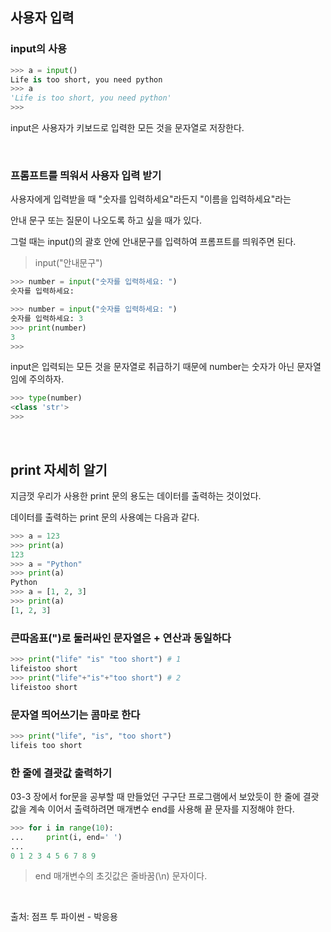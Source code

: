 ## **사용자 입력**

### **input의 사용**

```python
>>> a = input()
Life is too short, you need python
>>> a
'Life is too short, you need python'
>>>
```

input은 사용자가 키보드로 입력한 모든 것을 문자열로 저장한다.

<br>

### **프롬프트를 띄워서 사용자 입력 받기**

사용자에게 입력받을 때 "숫자를 입력하세요"라든지 "이름을 입력하세요"라는 

안내 문구 또는 질문이 나오도록 하고 싶을 때가 있다. 

그럴 때는 input()의 괄호 안에 안내문구를 입력하여 프롬프트를 띄워주면 된다.

> input("안내문구")
> 

```python
>>> number = input("숫자를 입력하세요: ")
숫자를 입력하세요:
```

```python
>>> number = input("숫자를 입력하세요: ")
숫자를 입력하세요: 3
>>> print(number)
3
>>>
```

input은 입력되는 모든 것을 문자열로 취급하기 때문에 number는 숫자가 아닌 문자열임에 주의하자.

```python
>>> type(number)
<class 'str'>
>>>
```

<br>

## **print 자세히 알기**

지금껏 우리가 사용한 print 문의 용도는 데이터를 출력하는 것이었다. 

데이터를 출력하는 print 문의 사용예는 다음과 같다.

```python
>>> a = 123
>>> print(a)
123
>>> a = "Python"
>>> print(a)
Python
>>> a = [1, 2, 3]
>>> print(a)
[1, 2, 3]
```

### **큰따옴표(")로 둘러싸인 문자열은 + 연산과 동일하다**

```python
>>> print("life" "is" "too short") # 1
lifeistoo short
>>> print("life"+"is"+"too short") # 2
lifeistoo short
```

### **문자열 띄어쓰기는 콤마로 한다**

```python
>>> print("life", "is", "too short")
lifeis too short
```

### **한 줄에 결괏값 출력하기**

03-3 장에서 for문을 공부할 때 만들었던 구구단 프로그램에서 보았듯이 한 줄에 결괏값을 계속 이어서 출력하려면 매개변수 end를 사용해 끝 문자를 지정해야 한다.

```python
>>> for i in range(10):
...     print(i, end=' ')
...
0 1 2 3 4 5 6 7 8 9
```

> end 매개변수의 초깃값은 줄바꿈(\n) 문자이다.

<br>

출처: 점프 투 파이썬 - 박응용
